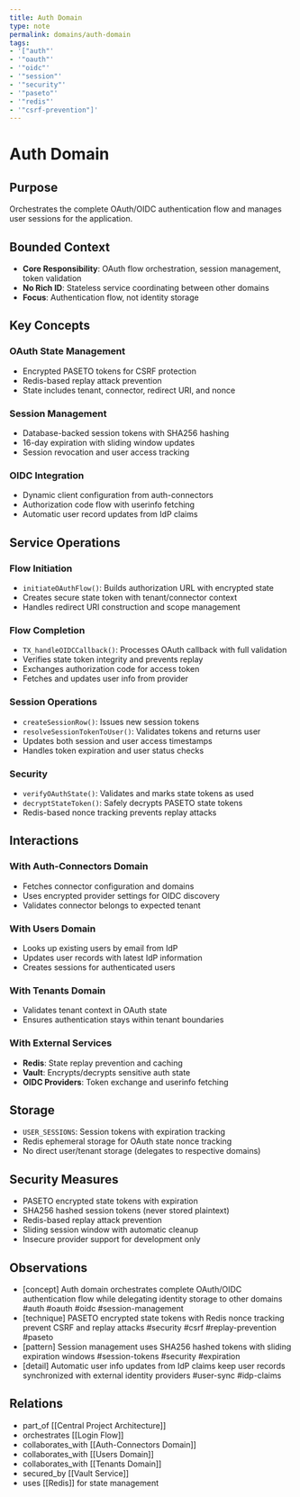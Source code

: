 ```yaml
---
title: Auth Domain
type: note
permalink: domains/auth-domain
tags:
- '["auth"'
- '"oauth"'
- '"oidc"'
- '"session"'
- '"security"'
- '"paseto"'
- '"redis"'
- '"csrf-prevention"]'
---
```


# Auth Domain

## Purpose
Orchestrates the complete OAuth/OIDC authentication flow and manages user sessions for the application.

## Bounded Context
- **Core Responsibility**: OAuth flow orchestration, session management, token validation
- **No Rich ID**: Stateless service coordinating between other domains
- **Focus**: Authentication flow, not identity storage

## Key Concepts

### OAuth State Management
- Encrypted PASETO tokens for CSRF protection
- Redis-based replay attack prevention
- State includes tenant, connector, redirect URI, and nonce

### Session Management
- Database-backed session tokens with SHA256 hashing
- 16-day expiration with sliding window updates
- Session revocation and user access tracking

### OIDC Integration
- Dynamic client configuration from auth-connectors
- Authorization code flow with userinfo fetching
- Automatic user record updates from IdP claims

## Service Operations

### Flow Initiation
- `initiateOAuthFlow()`: Builds authorization URL with encrypted state
- Creates secure state token with tenant/connector context
- Handles redirect URI construction and scope management

### Flow Completion
- `TX_handleOIDCCallback()`: Processes OAuth callback with full validation
- Verifies state token integrity and prevents replay
- Exchanges authorization code for access token
- Fetches and updates user info from provider

### Session Operations
- `createSessionRow()`: Issues new session tokens
- `resolveSessionTokenToUser()`: Validates tokens and returns user
- Updates both session and user access timestamps
- Handles token expiration and user status checks

### Security
- `verifyOAuthState()`: Validates and marks state tokens as used
- `decryptStateToken()`: Safely decrypts PASETO state tokens
- Redis-based nonce tracking prevents replay attacks

## Interactions

### With Auth-Connectors Domain
- Fetches connector configuration and domains
- Uses encrypted provider settings for OIDC discovery
- Validates connector belongs to expected tenant

### With Users Domain  
- Looks up existing users by email from IdP
- Updates user records with latest IdP information
- Creates sessions for authenticated users

### With Tenants Domain
- Validates tenant context in OAuth state
- Ensures authentication stays within tenant boundaries

### With External Services
- **Redis**: State replay prevention and caching
- **Vault**: Encrypts/decrypts sensitive auth state
- **OIDC Providers**: Token exchange and userinfo fetching

## Storage
- `USER_SESSIONS`: Session tokens with expiration tracking  
- Redis ephemeral storage for OAuth state nonce tracking
- No direct user/tenant storage (delegates to respective domains)

## Security Measures
- PASETO encrypted state tokens with expiration
- SHA256 hashed session tokens (never stored plaintext)
- Redis-based replay attack prevention
- Sliding session window with automatic cleanup
- Insecure provider support for development only

## Observations
- [concept] Auth domain orchestrates complete OAuth/OIDC authentication flow while delegating identity storage to other domains #auth #oauth #oidc #session-management
- [technique] PASETO encrypted state tokens with Redis nonce tracking prevent CSRF and replay attacks #security #csrf #replay-prevention #paseto
- [pattern] Session management uses SHA256 hashed tokens with sliding expiration windows #session-tokens #security #expiration
- [detail] Automatic user info updates from IdP claims keep user records synchronized with external identity providers #user-sync #idp-claims

## Relations
- part_of [[Central Project Architecture]]
- orchestrates [[Login Flow]]
- collaborates_with [[Auth-Connectors Domain]]
- collaborates_with [[Users Domain]]
- collaborates_with [[Tenants Domain]]
- secured_by [[Vault Service]]
- uses [[Redis]] for state management